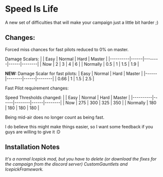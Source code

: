 # Speed Is Life
A new set of difficulties that will make your campaign just a little bit harder ;)
## Changes:
Forced miss chances for fast pilots reduced to 0% on master.

Damage Scalars:
|          | Easy | Normal | Hard | Master |
|----------|------|--------|------|--------|
| Now      | 2    | 3      | 4    | 6      |
| Normally | 0.5  | 1      | 1.5  | 1.9    |

**NEW:** Damage Scalar for fast pilots:
| Easy | Normal | Hard | Master |
|------|--------|------|--------|
| 0.66 | 1      | 1.5  | 2.5    |

Fast Pilot requirement changes:

Speed Thresholds changed:
|          | Easy | Normal | Hard | Master |
|----------|------|--------|------|--------|
| Now      | 275  | 300    | 325  | 350    |
| Normally | 180  | 180    | 180  | 180    |

Being mid-air does no longer count as being fast.

I do believe this might make things easier, so I want some feedback if you guys are willing to give it :D
## Installation Notes
*It's a normal Icepick mod, but you have to delete (or download the fixes for the campaign from the discord server) CustomGauntlets and IcepickFramework.*
